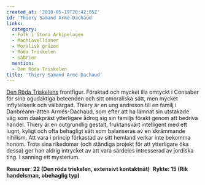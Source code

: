 ```yaml
---
created_at: '2010-05-19T20:42:05Z'
id: 'Thiery Samand Armé-Dachaud'
links:
  category:
  - Folk i Stora Arkipelagen
  - Machiavellianer
  - Moralisk gråzon
  - Röda Triskelen
  - Sabrier
  mention:
  - Den Röda Triskelen
title: 'Thiery Samand Armé-Dachaud'
---
```


[Den Röda Triskelens] frontfigur. Föraktad och mycket illa omtyckt i Consaber för sina ogudaktiga
beteenden och sitt omoraliska sätt, men mycket inflytelserik och välbärgad. Thiery är en ung
andreson till en familj i Danbréann-ätten Armés-Dachaud, som efter att ha lämnat sin utstakade väg
som daakpräst ytterligare ådrog sig sin familjs förakt genom att bedriva handel. Thiery är en
outgrundlig gestalt, fruktansvärt intelligent med ett lugnt, kyligt och ofta behagligt sätt som
balanseras av en skrämmande nihilism. Att vara i princip förkastad av sitt hemland verkar inte
bekomma honom. Trots sina rikedomar (och ständiga projekt för att ytterligare öka dessa) ger han
aldrig intrycket av att vara särdeles intresserad av jordiska ting. I sanning ett mysterium.

**Resurser: 22 (Den röda triskelen, extensivt kontaktnät)**  **Rykte: 15 (Rik handelsman, obehaglig
typ)** 

  [Den Röda Triskelens]: Den_Röda_Triskelen